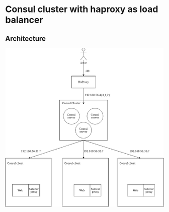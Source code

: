 # Consul cluster with haproxy as load balancer

## Architecture

![architecture](./assets/architecture.drawio.png)

